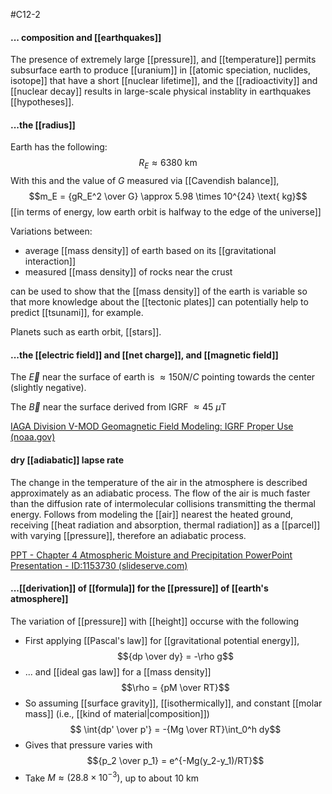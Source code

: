 #C12-2 

#### ... composition and [[earthquakes]]
The presence of extremely large [[pressure]], and [[temperature]] permits subsurface earth to produce [[uranium]] in [[atomic speciation, nuclides, isotope]] that have a short [[nuclear lifetime]], and the [[radioactivity]] and [[nuclear decay]] results in large-scale physical instablity in earthquakes [[hypotheses]].

#### ...the [[radius]]
Earth has the following:
$$R_E \approx 6380 \text{ km}$$
With this and the value of $G$ measured via [[Cavendish balance]], $$m_E = {gR_E^2 \over G} \approx 5.98 \times 10^{24} \text{ kg}$$
[[in terms of energy, low earth orbit is halfway to the edge of the universe]]

Variations between:
- average [[mass density]] of earth based on its [[gravitational interaction]]
- measured [[mass density]] of rocks near the crust

can be used to show that the [[mass density]] of the earth is variable so that more knowledge about the [[tectonic plates]] can potentially help to predict [[tsunami]], for example.

Planets such as earth orbit, [[stars]].

#### ...the [[electric field]] and [[net charge]], and [[magnetic field]]
The $\vec{E}$ near the surface of earth is $\approx 150N/C$ pointing towards the center (slightly negative).

The $\vec{B}$ near the surface derived from IGRF $\approx 45 \ \mu\text{T}$

[IAGA Division V-MOD Geomagnetic Field Modeling: IGRF Proper Use (noaa.gov)](https://www.ngdc.noaa.gov/IAGA/vmod/igrfhw.html)

#### dry [[adiabatic]] lapse rate
The change in the temperature of the air in the atmosphere is described approximately as an adiabatic process. The flow of the air is much faster than the diffusion rate of intermolecular collisions transmitting the thermal energy. Follows from modeling the [[air]] nearest the heated ground, receiving [[heat radiation and absorption, thermal radiation]] as a [[parcel]] with varying [[pressure]], therefore an adiabatic process.

[PPT - Chapter 4 Atmospheric Moisture and Precipitation PowerPoint Presentation - ID:1153730 (slideserve.com)](https://www.slideserve.com/renee/chapter-4-atmospheric-moisture-and-precipitation)

#### ...[[derivation]] of [[formula]] for the [[pressure]] of [[earth's atmosphere]]
The variation of [[pressure]] with [[height]] occurse with the following

- First applying [[Pascal's law]] for [[gravitational potential energy]], 
$${dp \over dy} = -\rho g$$
- ... and [[ideal gas law]] for a [[mass density]] $$\rho = {pM \over RT}$$
- So assuming [[surface gravity]], [[isothermically]], and constant [[molar mass]] (i.e., [[kind of material|composition]])$$ \int{dp' \over p'} = -{Mg \over RT}\int_0^h dy$$
- Gives that pressure varies with $${p_2 \over p_1} = e^{-Mg(y_2-y_1)/RT}$$
- Take $M\approx(28.8 \times 10^{-3})$, up to about $10 \text{ km}$ 